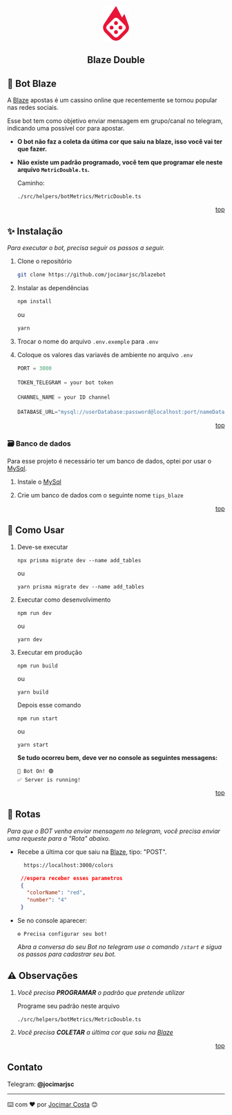 <div id="top"></div>


<br />
<div align="center">
  <a style="text-decoration: none;" href="https://blaze.com/r/KOGDR9">
    <img src="./assets/blaze.png" alt="Logo" width="auto" height="80">
  </a>

  <h2 align="center">Blaze Double</h2>
</div>




## 🤖 Bot Blaze
 
A [Blaze][blaze] apostas é um cassino online que recentemente se tornou popular nas redes sociais. 

Esse bot tem como objetivo enviar mensagem em grupo/canal no telegram, indicando uma possível cor para apostar.

* __O bot não faz a coleta da útima cor que saiu na blaze, isso você vai ter que fazer.__
* __Não existe um padrão programado, você tem que programar ele neste arquivo `MetricDouble.ts`.__
 
  Caminho:
  ```
  ./src/helpers/botMetrics/MetricDouble.ts
  ```



<p align="right"><a href="#top">top</a></p>




## ✨ Instalação

_Para executar o bot, precisa seguir os passos a seguir._

1. Clone o repositório
   ```sh
   git clone https://github.com/jocimarjsc/blazebot
   ```
2. Instalar as dependências
   ```sh
   npm install
   ```
   ou
   ```sh
   yarn
   ```
3. Trocar o nome do arquivo `.env.exemple` para `.env`

4. Coloque os valores das variavés de ambiente no arquivo `.env`
   ```js
   PORT = 3000
   
   TOKEN_TELEGRAM = your bot token
   
   CHANNEL_NAME = your ID channel

   DATABASE_URL="mysql://userDatabase:password@localhost:port/nameDatabase"
   ```

<p align="right"><a href="#top">top</a></p>




### 🗃️ Banco de dados

Para esse projeto é necessário ter um banco de dados, optei por usar o [MySql][mysql].

1. Instale o [MySql][mysql]

2. Crie um banco de dados com o seguinte nome `tips_blaze`

<p align="right"><a href="#top">top</a></p>




## 📝 Como Usar

1. Deve-se executar

   ```
   npx prisma migrate dev --name add_tables
   ```
   ou
   ```
   yarn prisma migrate dev --name add_tables
   ```

2. Executar como desenvolvimento
   ```
   npm run dev
   ```
   ou
   ```
   yarn dev
   ```
3. Executar em produção
   ```
   npm run build
   ```
   ou
   ```
   yarn build
   ```
   Depois esse comando
   ```
   npm run start
   ```
   ou
   ```
   yarn start
   ```

   __Se tudo ocorreu bem, deve ver no console as seguintes messagens:__
   ```
   🤖 Bot On! 🟢
   ✅ Server is running!
   ```

<p align="right"><a href="#top">top</a></p>

## 📛 Rotas
_Para que o BOT venha enviar mensagem no telegram, você precisa enviar uma requeste para a "Rota" abaixo._

* Recebe a última cor que saiu na [Blaze][blaze], tipo: "POST".
  
  ```
    https://localhost:3000/colors
  ```
   ~~~json
    //espera receber esses parametros
    {
      "colorName": "red",
      "number": "4"
    }
   ~~~
* Se no console aparecer:
   ```
   ⚙️ Precisa configurar seu bot!
   ```
   _Abra a conversa do seu Bot no telegram use o comando `/start` e sigua os passos para cadastrar seu bot._

## ⚠️ Observações

1. _Você precisa **PROGRAMAR** o padrão que pretende utilizar_

   Programe seu padrão neste arquivo
   ```
   ./src/helpers/botMetrics/MetricDouble.ts
   ```
2. _Você precisa **COLETAR** a última cor que saiu na [Blaze][blaze]_

<p align="right"><a href="#top">top</a></p>

## Contato

Telegram: __@jocimarjsc__



---
⌨️ com ❤️ por [Jocimar Costa][GitHub] 😊
<!-- https://www.markdownguide.org/basic-syntax/#reference-style-links -->
[GitHub]: https://github.com/jocimarjsc
[blaze]: https://blaze.com/r/KOGDR9
[mysql]: https://www.mysql.com/downloads/